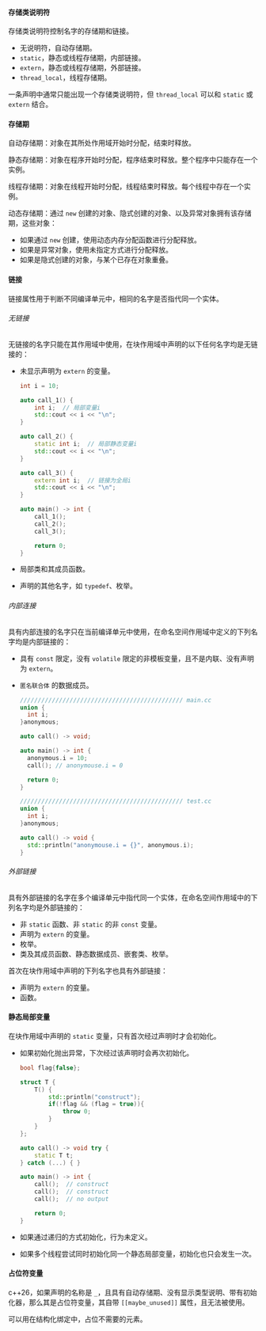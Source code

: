 #### 存储类说明符
存储类说明符控制名字的存储期和链接。
* 无说明符，自动存储期。
* `static`，静态或线程存储期，内部链接。
* `extern`，静态或线程存储期，外部链接。
* `thread_local`，线程存储期。

一条声明中通常只能出现一个存储类说明符，但 `thread_local` 可以和 `static` 或 `extern` 结合。

#### 存储期
自动存储期：对象在其所处作用域开始时分配，结束时释放。

静态存储期：对象在程序开始时分配，程序结束时释放。整个程序中只能存在一个实例。

线程存储期：对象在线程开始时分配，线程结束时释放。每个线程中存在一个实例。

动态存储期：通过 `new` 创建的对象、隐式创建的对象、以及异常对象拥有该存储期，这些对象：
* 如果通过 `new` 创建，使用动态内存分配函数进行分配释放。
* 如果是异常对象，使用未指定方式进行分配释放。
* 如果是隐式创建的对象，与某个已存在对象重叠。

#### 链接
链接属性用于判断不同编译单元中，相同的名字是否指代同一个实体。

###### 无链接

无链接的名字只能在其作用域中使用，在块作用域中声明的以下任何名字均是无链接的：

* 未显示声明为 `extern` 的变量。

  ```cpp
  int i = 10;
  
  auto call_1() {
      int i;  // 局部变量i
      std::cout << i << "\n";
  }
  
  auto call_2() {
      static int i;  // 局部静态变量i
      std::cout << i << "\n";
  }
  
  auto call_3() {
      extern int i;  // 链接为全局i
      std::cout << i << "\n";
  }
  
  auto main() -> int {
      call_1();
      call_2();
      call_3();
  
      return 0;
  }
  ```

* 局部类和其成员函数。

* 声明的其他名字，如 `typedef`、枚举。

###### 内部连接

具有内部连接的名字只在当前编译单元中使用，在命名空间作用域中定义的下列名字均是内部链接的：

* 具有 `const` 限定，没有 `volatile` 限定的非模板变量，且不是内联、没有声明为 `extern`。

* `匿名联合体` 的数据成员。

  ```cpp
  ////////////////////////////////////////////// main.cc
  union {
  	int i;
  }anonymous;
  
  auto call() -> void;
  
  auto main() -> int {
  	anonymous.i = 10;
  	call(); // anonymouse.i = 0
  
  	return 0;
  }
  
  ////////////////////////////////////////////// test.cc
  union {
  	int i;
  }anonymous;
  
  auto call() -> void {
  	std::println("anonymouse.i = {}", anonymous.i);
  }
  ```

###### 外部链接

具有外部链接的名字在多个编译单元中指代同一个实体，在命名空间作用域中的下列名字均是外部链接的：

* 非 `static` 函数、非 `static` 的非 `const` 变量。
* 声明为 `extern` 的变量。
* 枚举。
* 类及其成员函数、静态数据成员、嵌套类、枚举。

首次在块作用域中声明的下列名字也具有外部链接：

* 声明为 `extern` 的变量。
* 函数。

#### 静态局部变量

在块作用域中声明的 `static` 变量，只有首次经过声明时才会初始化。

* 如果初始化抛出异常，下次经过该声明时会再次初始化。

  ```cpp
  bool flag{false};
  
  struct T {
      T() {
          std::println("construct");
          if(!flag && (flag = true)){
              throw 0;
          }
      }
  };
  
  auto call() -> void try {
      static T t;
  } catch (...) { }
  
  auto main() -> int {
      call();  // construct
      call();  // construct
      call();  // no output
  
      return 0;
  }
  ```

* 如果通过递归的方式初始化，行为未定义。

* 如果多个线程尝试同时初始化同一个静态局部变量，初始化也只会发生一次。

#### 占位符变量

c++26，如果声明的名称是 `_`，且具有自动存储期、没有显示类型说明、带有初始化器，那么其是占位符变量，其自带 `[[maybe_unused]]` 属性，且无法被使用。

可以用在结构化绑定中，占位不需要的元素。